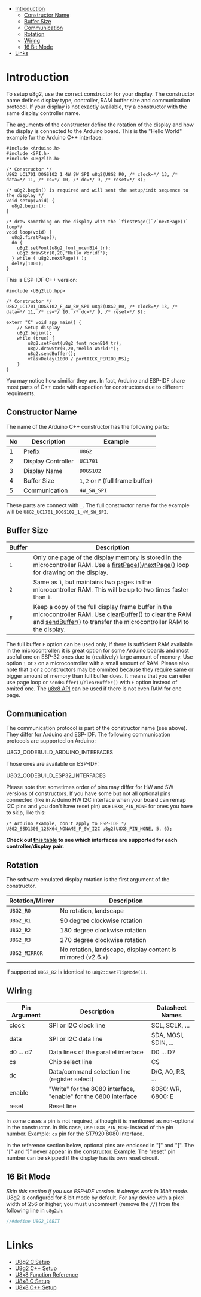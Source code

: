 
[tocstart]: # (toc start)

  * [Introduction](#introduction)
    * [Constructor Name](#constructor-name)
    * [Buffer Size](#buffer-size)
    * [Communication](#communication)
    * [Rotation](#rotation)
    * [Wiring](#wiring)
    * [16 Bit Mode](#16-bit-mode)
  * [Links](#links)

[tocend]: # (toc end)

# Introduction

To setup u8g2, use the correct constructor for your display.
The constructor name defines display type, controller, RAM buffer size and communication protocol.
If your display is not exactly available, try a constructor with the same display controller name.

The arguments of the constructor define the rotation of the display and how the display is connected to the Arduino board.
This is the "Hello World" example for the Arduino C++ interface:

```CXX
#include <Arduino.h>
#include <SPI.h>
#include <U8g2lib.h>

/* Constructor */
U8G2_UC1701_DOGS102_1_4W_SW_SPI u8g2(U8G2_R0, /* clock=*/ 13, /* data=*/ 11, /* cs=*/ 10, /* dc=*/ 9, /* reset=*/ 8);

/* u8g2.begin() is required and will sent the setup/init sequence to the display */
void setup(void) {
  u8g2.begin();
}

/* draw something on the display with the `firstPage()`/`nextPage()` loop*/
void loop(void) {
  u8g2.firstPage();
  do {
    u8g2.setFont(u8g2_font_ncenB14_tr);
    u8g2.drawStr(0,20,"Hello World!");
  } while ( u8g2.nextPage() );
  delay(1000);
}
```

This is ESP-IDF C++ version:
```CXX
#include <U8g2lib.hpp>

/* Constructor */
U8G2_UC1701_DOGS102_F_4W_SW_SPI u8g2(U8G2_R0, /* clock=*/ 13, /* data=*/ 11, /* cs=*/ 10, /* dc=*/ 9, /* reset=*/ 8);

extern "C" void app_main() {
	// Setup display
	u8g2.begin();
	while (true) {
		u8g2.setFont(u8g2_font_ncenB14_tr);
		u8g2.drawStr(0,20,"Hello World!");
		u8g2.sendBuffer();
		vTaskDelay(1000 / portTICK_PERIOD_MS);
	}
}
```
You may notice how similiar they are. In fact, Arduino and ESP-IDF share most parts of C++ code with expection for constructors due to different requiments.

## Constructor Name

The name of the Arduino C++ constructor has the following parts:

| No | Description | Example |
|---|---|---|
| 1 | Prefix | `U8G2` |
| 2 | Display Controller | `UC1701` |
| 3 | Display Name | `DOGS102` |
| 4 | Buffer Size | `1`, `2` or `F` (full frame buffer) |
| 5 | Communication | `4W_SW_SPI` |

These parts are connect with `_`. The full constructor name for the example will be `U8G2_UC1701_DOGS102_1_4W_SW_SPI`.

## Buffer Size

| Buffer | Description |
|---|---|
| `1` | Only one page of the display memory is stored in the microcontroller RAM. Use a [firstPage()](u8g2reference#firstpage)/[nextPage()](u8g2reference#nextpage) loop for drawing on the display. |
| `2` | Same as `1`, but maintains two pages in the microcontroller RAM. This will be up to two times faster than `1`. |
| `F` | Keep a copy of the full display frame buffer in the microcontroller RAM. Use  [clearBuffer()](u8g2reference#clearbuffer) to clear the RAM and [sendBuffer()](u8g2reference#sendbuffer) to transfer the microcontroller RAM to the display.  |

The full buffer `F` option can be used only, if there is sufficient RAM available in the microcontroller: it is great option for some Arduino boards and most useful one on ESP-32 ones due to (realtively) large amount of memory. Use option `1` or `2` on a microcontroller with a small amount of RAM. Please also note that `1` or `2` constructors may be ommited because they require same or bigger amount of memory than full buffer does. It means that you can eiter use page loop or `sendBuffer()`/`clearBuffer()` with `F` option instead of omited one. 
The [u8x8 API](u8x8setupcpp) can be used if there is not even RAM for one page.

## Communication

The communication protocol is part of the constructor name (see above). They differ for Arduino and ESP-IDF.
The following communication protocols are supported on Arduino:

U8G2_CODEBUILD_ARDUINO_INTERFACES

Those ones are available on ESP-IDF:

U8G2_CODEBUILD_ESP32_INTERFACES

Please note that sometimes order of pins may differ for HW and SW versions of constructors. If you have some but not all optional pins connected (like in Arduino HW I2C interface when your board can remap I2C pins and you don't have reset pin) use `U8X8_PIN_NONE` for ones you have to skip, like this:

```CXX
/* Arduino example, don't apply to ESP-IDF */
U8G2_SSD1306_128X64_NONAME_F_SW_I2C u8g2(U8X8_PIN_NONE, 5, 6);
```

**Check out [this table](u8x8controllertable) to see which interfaces are supported for each controller/display pair.**

## Rotation

The software emulated display rotation is the first argument of the constructor.

| Rotation/Mirror | Description  |
|---|---|
| `U8G2_R0` | No rotation, landscape |
| `U8G2_R1` | 90 degree clockwise rotation |
| `U8G2_R2` | 180 degree clockwise rotation |
| `U8G2_R3` | 270 degree clockwise rotation |
| `U8G2_MIRROR` | No rotation, landscape, display content is mirrored (v2.6.x) |

If supported `U8G2_R2` is identical to `u8g2::setFlipMode(1)`.

## Wiring

| Pin Argument | Description | Datasheet Names |
|---|---|---|
| clock | SPI or I2C clock line | SCL, SCLK, ... |
| data | SPI or I2C data line | SDA, MOSI, SDIN, ... |
| d0 ... d7 | Data lines of the parallel interface | D0 ... D7 |
| cs | Chip select line | CS | 
| dc | Data/command selection line (register select) | D/C, A0, RS, ... |
| enable | "Write" for the 8080 interface, "enable" for the 6800 interface | 8080: WR, 6800: E |
| reset | Reset line | |

In some cases a pin is not required, although it is mentioned as non-optional in the constructor. In this case, use `U8X8_PIN_NONE` instead of the pin number. Example: `cs` pin for the ST7920 8080 interface.

In the reference section below, optional pins are enclosed in "[" and "]". The "[" and "]" never appear in the constructor.
Example: The "reset" pin number can be skipped if the display has its own reset circuit.

[comment]: # (In fact, it is about C too. Or better put in common FAQ?)

## 16 Bit Mode

*Skip this section if you use ESP-IDF version. It always work in 16bit mode.* 
U8g2 is configured for 8 bit mode by default. For any device with a pixel width
of 256 or higher, you must uncomment (remove the `//`) from the following line in `u8g2.h`:

```C
//#define U8G2_16BIT
```

# Links
 * [U8g2 C Setup](u8g2setupc)
 * [U8g2 C++ Setup](u8g2setupcpp)
 * [U8x8 Function Reference](u8x8reference)
 * [U8x8 C Setup](u8x8setupc)
 * [U8x8 C++ Setup](u8x8setupcpp)
